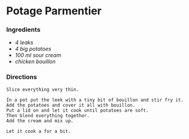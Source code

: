 # Potage Parmentier

### Ingredients
* *4 leaks*
* *4 big potatoes*
* *100 ml sour cream*
* *chicken bouillon*

### Directions
```
Slice everything very thin.

In a pot put the leek with a tiny bit of bouillon and stir fry it.
Add the potatoes and cover it all with bouillon.
Put a lid on and let it cook until potatoes are soft.
Then blend everything together.
Add the cream and mix up.

Let it cook a for a bit.
```